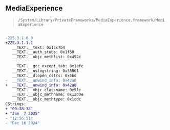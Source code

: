 ## MediaExperience

> `/System/Library/PrivateFrameworks/MediaExperience.framework/MediaExperience`

```diff

-225.3.1.0.0
+225.3.1.1.1
   __TEXT.__text: 0x1cc7b4
   __TEXT.__auth_stubs: 0x1f50
   __TEXT.__objc_methlist: 0x492c

   __TEXT.__gcc_except_tab: 0x1efc
   __TEXT.__oslogstring: 0x35061
   __TEXT.__dlopen_cstrs: 0x5bd
-  __TEXT.__unwind_info: 0x42a0
+  __TEXT.__unwind_info: 0x42a8
   __TEXT.__objc_classname: 0x51c
   __TEXT.__objc_methname: 0x12d0e
   __TEXT.__objc_methtype: 0x1cdc
CStrings:
+ "00:38:38"
+ "Jan  7 2025"
- "12:56:51"
- "Dec 16 2024"

```
